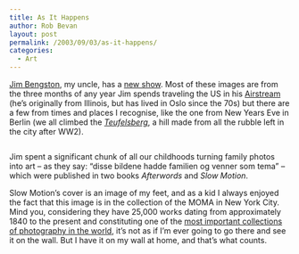 ```yaml
---
title: As It Happens
author: Rob Bevan
layout: post
permalink: /2003/09/03/as-it-happens/
categories:
  - Art
---
```

[Jim Bengston][1], my uncle, has a [new show][2]. Most of these images are from the three months of any year Jim spends traveling the US in his [Airstream][3] (he&#8217;s originally from Illinois, but has lived in Oslo since the 70s) but there are a few from times and places I recognise, like the one from New Years Eve in Berlin (we <span class="hilite">all</span> climbed the *[Teufelsberg][4]*, a hill made from <span class="hilite">all</span> the rubble left in the city after WW2).

<img class="photo"  src="http://robbevan.com/blog/wp-content/themes/robbevan/images/posts/slow-motion.jpg" alt="" />

Jim spent a significant chunk of <span class="hilite">all</span> our childhoods turning family photos into art &#8211; as they say: &#8220;disse bildene hadde familien og venner som tema&#8221; &#8211; which were published in two books *Afterwords* and *Slow Motion*.

Slow Motion&#8217;s cover is an image of my feet, and as a kid I always enjoyed the fact that this image is in the collection of the MOMA in New York City. Mind you, considering they have 25,000 works dating from approximately 1840 to the present and constituting one of the [most important collections of photography in the world][5], it&#8217;s not as if I&#8217;m ever going to go there and see it on the wall. But I have it on my wall at home, and that&#8217;s what counts.

 [1]: http://www.museumsnett.no/fotografimuseum/main_bengston1.html
 [2]: http://www.museumsnett.no/fotografimuseum/main_bengston_galleri.html
 [3]: http://www.airstream.com/
 [4]: http://www.drebert-online.de/foto/teufelsberg-2003/3
 [5]: http://www.moma.org/collection/depts/photography/index.html